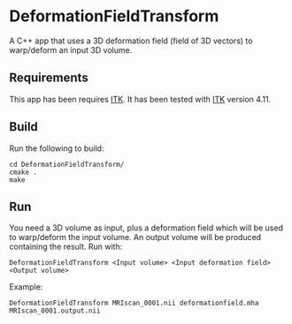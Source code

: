 # DeformationFieldTransform

A C++ app that uses a 3D deformation field (field of 3D vectors) to warp/deform an input 3D volume.

## Requirements

This app has been requires [ITK]. 
It has been tested with [ITK] version 4.11.

## Build

Run the following to build:

```
cd DeformationFieldTransform/
cmake .
make
```

## Run

You need a 3D volume as input, plus a deformation field which will be used to warp/deform the input volume.
An output volume will be produced containing the result.
Run with:
```
DeformationFieldTransform <Input volume> <Input deformation field> <Output volume>
```

Example:
```
DeformationFieldTransform MRIscan_0001.nii deformationfield.mha MRIscan_0001.output.nii
```

[ITK]: <https://itk.org/>
